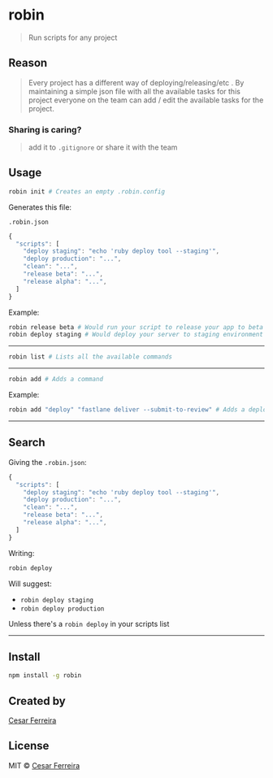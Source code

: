# robin
> Run scripts for any project


## Reason
> Every project has a different way of deploying/releasing/etc
. By maintaining a simple json file with all the available tasks for this project everyone on the team can add / edit the available tasks for the project.

### Sharing is caring?
> add it to `.gitignore` or share it with the team
<!-- <p align="center">
  <img src="https://raw.githubusercontent.com/cesarferreira/assets/master/images/screenshot_terminal_hello_world.png" width="100%" />
</p>

[![Build Status](https://travis-ci.org/cesarferreira/robin.svg?branch=master)](https://travis-ci.org/cesarferreira/robin)
[![npm](https://img.shields.io/npm/dt/robin.svg)](https://www.npmjs.com/package/robin)
[![npm](https://img.shields.io/npm/v/robin.svg)](https://www.npmjs.com/package/robin) -->


 ## Usage


```sh
robin init # Creates an empty .robin.config
```
Generates this file:
<!-- We can be smart and insert deploy prod if we detect it's flutter, has fastlane? we can pre-populate -->
`.robin.json`

```javascript
{
  "scripts": [ 
    "deploy staging": "echo 'ruby deploy tool --staging'",
    "deploy production": "...",
    "clean": "...",
    "release beta": "...",
    "release alpha": "...",
  ]
}
```

Example: 
```sh
robin release beta # Would run your script to release your app to beta
robin deploy staging # Would deploy your server to staging environment
```
--------------

```sh
robin list # Lists all the available commands
```
--------------

```sh
robin add # Adds a command
```

Example: 
```sh
robin add "deploy" "fastlane deliver --submit-to-review" # Adds a deploy command to your current list of commands
```

-----------
## Search

Giving the `.robin.json`:

```javascript
{
  "scripts": [ 
    "deploy staging": "echo 'ruby deploy tool --staging'",
    "deploy production": "...",
    "clean": "...",
    "release beta": "...",
    "release alpha": "...",
  ]
}
```

Writing: 
```sh
robin deploy 
```

Will suggest:
- `robin deploy staging`
- `robin deploy production`

Unless there's a `robin deploy` in your scripts list

<!-- 
```

Usage

   $ robin <command> <params>

   $ robin sample <param>             # Uses the <PARAM>
   
 Examples

   $ robin sample TEST                # Uses the TEST
   $ robin sample YOLO                # Uses the YOLO
```  -->
--------------

## Install

```sh
npm install -g robin
```

## Created by
[Cesar Ferreira](https://cesarferreira.com)

## License
MIT © [Cesar Ferreira](http://cesarferreira.com)
